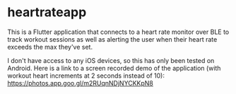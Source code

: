 # heartrateapp

This is a Flutter application that connects to a heart rate monitor over BLE to
track workout sessions as well as alerting the user when their heart rate exceeds
the max they've set.

I don't have access to any iOS devices, so this has only been tested on Android.
Here is a link to a screen recorded demo of the application (with workout heart increments at 2 seconds instead of 10): https://photos.app.goo.gl/m2RUqnNDjNYCKKpN8
